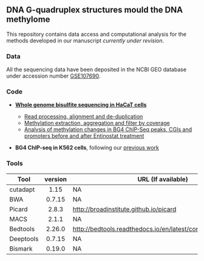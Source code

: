 
## DNA G-quadruplex structures mould the DNA methylome

This repository contains data access and computational analysis for the methods developed in our manuscript *currently under revision*.

### Data

All the sequencing data have been deposited in the NCBI GEO database under accession number [GSE107690](https://www.ncbi.nlm.nih.gov/geo/query/acc.cgi?acc=GSE107690).

### Code

- [**Whole genome bisulfite sequencing in HaCaT cells**](wgbs_hacat.md)
  - [Read processing, alignment and de-duplication](wgbs_hacat.md#read-processing-alignment-and-de-duplication)
  - [Methylation extraction, aggregation and filter by coverage](wgbs_hacat.md#methylation-extraction-aggregation-and-filter-by-coverage)
  - [Analysis of methylation changes in BG4 ChIP-Seq peaks, CGIs and promoters before and after Entinostat treatment](wgbs_hacat.md#analysis-of-methylation-changes-in-bg4-chip-seq-peaks-cgis-and-promoters-before-and-after-entinostat-treatment)
  
- **BG4 ChIP-seq in K562 cells**, following our [previous work](https://github.com/sblab-bioinformatics/dna-secondary-struct-chrom-lands/blob/master/Methods.md)

### Tools 

|Tool           | version  | URL (If available)                                            |
| ------------- |:--------:| --------------------------------------------------------------|
| cutadapt      | 1.15     |NA                                                             |
| BWA           | 0.7.15   |NA                                                             |
| Picard        | 2.8.3    |http://broadinstitute.github.io/picard                         |
| MACS          | 2.1.1    |NA                                                             |
| Bedtools      | 2.26.0   |http://bedtools.readthedocs.io/en/latest/content/overview.html |
| Deeptools     | 0.7.15   |NA                                                             |
| Bismark       | 0.19.0   |NA                                                             |

